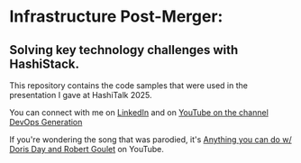 # Infrastructure Post-Merger: 

## Solving key technology challenges with HashiStack.




This repository contains the code samples that were used in the presentation I gave at HashiTalk 2025.

You can connect with me on [LinkedIn](https://www.linkedin.com/in/davidlublink) and on [YouTube on the channel DevOps Generation](https://www.youtube.com/@DevOpsGeneration)




If you're wondering the song that was parodied, it's [Anything you can do w/ Doris Day and Robert Goulet](https://www.youtube.com/watch?v=4JXEdsfCGq4) on YouTube. 
